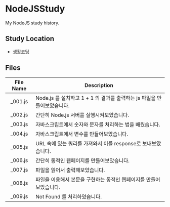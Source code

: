 # NodeJSStudy

My NodeJS study history.

## Study Location

* [생활코딩](https://opentutorials.org/course/3332)

## Files
|File Name|Description|
|:---:|---|
|_001.js|Node.js 를 설치하고 1 + 1 의 결과를 출력하는 js 파일을 만들어보았습니다.|
|_002.js|간단히 Node.js 서버를 실행시켜보았습니다.|
|_003.js|자바스크립트에서 숫자와 문자를 처리하는 법을 배웠습니다.|
|_004.js|자바스크립트에서 변수를 만들어보았습니다.|
|_005.js|URL 속에 있는 쿼리를 가져와서 이를 response로 보내보았습니다.|
|_006.js|간단히 동적인 웹페이지를 만들어보았습니다.|
|_007.js|파일을 읽어서 출력해보았습니다.|
|_008.js|파일을 이용해서 본문을 구현하는 동적인 웹페이지를 만들어보았습니다.|
|_009.js|Not Found 를 처리하였습니다.|